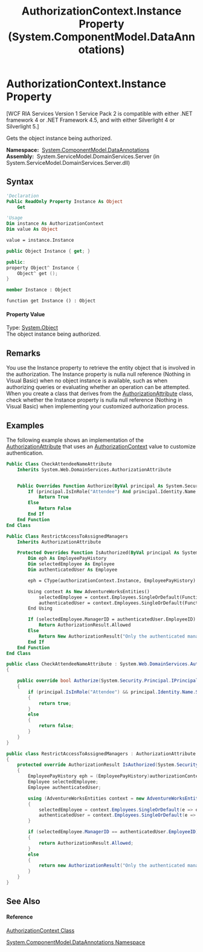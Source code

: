 ﻿---
title: AuthorizationContext.Instance Property  (System.ComponentModel.DataAnnotations)
TOCTitle: Instance Property
ms:assetid: P:System.ComponentModel.DataAnnotations.AuthorizationContext.Instance
ms:mtpsurl: https://msdn.microsoft.com/en-us/library/system.componentmodel.dataannotations.authorizationcontext.instance(v=VS.91)
ms:contentKeyID: 28755370
ms.date: 01/27/2012
mtps_version: v=VS.91
f1_keywords:
- System.ComponentModel.DataAnnotations.AuthorizationContext.Instance
- System.ComponentModel.DataAnnotations.AuthorizationContext.get_Instance
dev_langs:
- CSharp
- JScript
- VB
- FSharp
- c++
api_location:
- System.ServiceModel.DomainServices.Server.dll
api_name:
- System.ComponentModel.DataAnnotations.AuthorizationContext.get_Instance
- System.ComponentModel.DataAnnotations.AuthorizationContext.Instance
api_type:
- Managed
topic_type:
- apiref
- kbSyntax
product_family_name: VS
ROBOTS: INDEX,FOLLOW
---

# AuthorizationContext.Instance Property

\[WCF RIA Services Version 1 Service Pack 2 is compatible with either .NET framework 4 or .NET Framework 4.5, and with either Silverlight 4 or Silverlight 5.\]

Gets the object instance being authorized.

**Namespace:**  [System.ComponentModel.DataAnnotations](cc490428\(v=vs.91\).md)  
**Assembly:**  System.ServiceModel.DomainServices.Server (in System.ServiceModel.DomainServices.Server.dll)

## Syntax

``` vb
'Declaration
Public ReadOnly Property Instance As Object
    Get
```

``` vb
'Usage
Dim instance As AuthorizationContext
Dim value As Object

value = instance.Instance
```

``` csharp
public Object Instance { get; }
```

``` c++
public:
property Object^ Instance {
    Object^ get ();
}
```

``` fsharp
member Instance : Object
```

``` jscript
function get Instance () : Object
```

#### Property Value

Type: [System.Object](https://msdn.microsoft.com/en-us/library/e5kfa45b)  
The object instance being authorized.  

## Remarks

You use the Instance property to retrieve the entity object that is involved in the authorization. The Instance property is nulla null reference (Nothing in Visual Basic) when no object instance is available, such as when authorizing queries or evaluating whether an operation can be attempted. When you create a class that derives from the [AuthorizationAttribute](ff422833\(v=vs.91\).md) class, check whether the Instance property is nulla null reference (Nothing in Visual Basic) when implementing your customized authorization process.

## Examples

The following example shows an implementation of the [AuthorizationAttribute](ff422833\(v=vs.91\).md) that uses an [AuthorizationContext](ff422637\(v=vs.91\).md) value to customize authentication.

``` vb
Public Class CheckAttendeeNameAttribute
    Inherits System.Web.DomainServices.AuthorizationAttribute


    Public Overrides Function Authorize(ByVal principal As System.Security.Principal.IPrincipal) As Boolean
        If (principal.IsInRole("Attendee") And principal.Identity.Name.StartsWith("A")) Then
            Return True
        Else
            Return False
        End If
    End Function
End Class
```

``` vb
Public Class RestrictAccessToAssignedManagers
    Inherits AuthorizationAttribute

    Protected Overrides Function IsAuthorized(ByVal principal As System.Security.Principal.IPrincipal, ByVal authorizationContext As System.ComponentModel.DataAnnotations.AuthorizationContext) As System.ComponentModel.DataAnnotations.AuthorizationResult
        Dim eph As EmployeePayHistory
        Dim selectedEmployee As Employee
        Dim authenticatedUser As Employee

        eph = CType(authorizationContext.Instance, EmployeePayHistory)

        Using context As New AdventureWorksEntities()
            selectedEmployee = context.Employees.SingleOrDefault(Function(e) e.EmployeeID = eph.EmployeeID)
            authenticatedUser = context.Employees.SingleOrDefault(Function(e) e.LoginID = principal.Identity.Name)
        End Using

        If (selectedEmployee.ManagerID = authenticatedUser.EmployeeID) Then
            Return AuthorizationResult.Allowed
        Else
            Return New AuthorizationResult("Only the authenticated manager for the employee can add a new record.")
        End If
    End Function
End Class
```

``` csharp
public class CheckAttendeeNameAttribute : System.Web.DomainServices.AuthorizationAttribute
{

    public override bool Authorize(System.Security.Principal.IPrincipal principal)
    {
        if (principal.IsInRole("Attendee") && principal.Identity.Name.StartsWith("A"))
        {
            return true;
        }
        else
        {
            return false;
        }
    }
}
```

``` csharp
public class RestrictAccessToAssignedManagers : AuthorizationAttribute
{
    protected override AuthorizationResult IsAuthorized(System.Security.Principal.IPrincipal principal, AuthorizationContext authorizationContext)
    {
        EmployeePayHistory eph = (EmployeePayHistory)authorizationContext.Instance;
        Employee selectedEmployee;
        Employee authenticatedUser;

        using (AdventureWorksEntities context = new AdventureWorksEntities())
        {
            selectedEmployee = context.Employees.SingleOrDefault(e => e.EmployeeID == eph.EmployeeID);
            authenticatedUser = context.Employees.SingleOrDefault(e => e.LoginID == principal.Identity.Name);
        }

        if (selectedEmployee.ManagerID == authenticatedUser.EmployeeID)
        {
            return AuthorizationResult.Allowed;
        }
        else
        {
            return new AuthorizationResult("Only the authenticated manager for the employee can add a new record.");
        }
    }
}
```

## See Also

#### Reference

[AuthorizationContext Class](ff422637\(v=vs.91\).md)

[System.ComponentModel.DataAnnotations Namespace](cc490428\(v=vs.91\).md)


